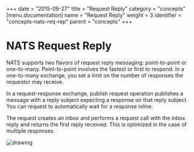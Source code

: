 +++
date = "2015-09-27"
title = "Request Reply"
category = "concepts"
[menu.documentation]
  name = "Request Reply"
  weight = 3
  identifier = "concepts-nats-req-rep"
  parent = "concepts"
+++

# NATS Request Reply

NATS supports two flavors of request reply messaging: point-to-point or one-to-many. Point-to-point involves the fastest or first to respond. In a one-to-many exchange, you set a limit on the number of responses the requestor may receive.

In a request-response exchange, publish request operation publishes a message with a reply subject expecting a response on that reply subject. You can request to automatically wait for a response inline.

The request creates an inbox and performs a request call with the inbox reply and returns the first reply received. This is optimized in the case of multiple responses.

![drawing](/img/documentation/nats-req-rep.png)

